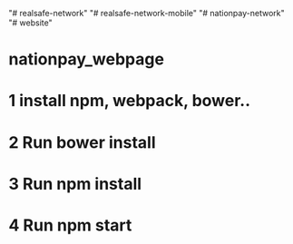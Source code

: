 "# realsafe-network"
"# realsafe-network-mobile"
"# nationpay-network"
"# website"
# nationpay_webpage

# 1 install npm, webpack, bower..
# 2 Run bower install
# 3 Run npm install
# 4 Run npm start
